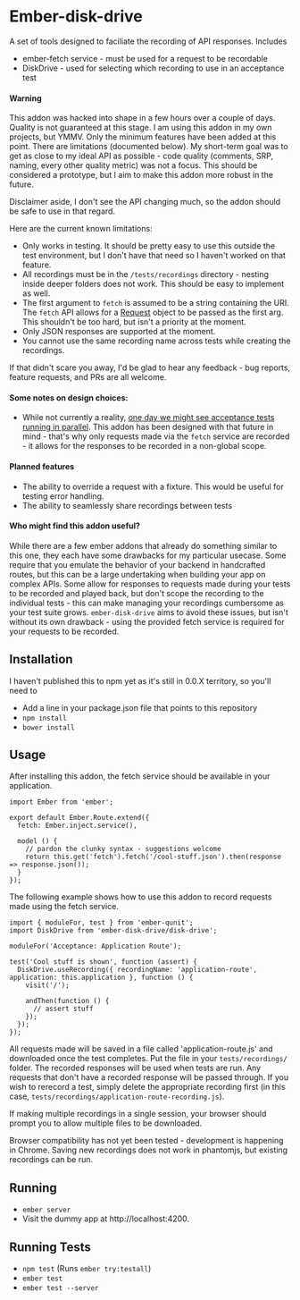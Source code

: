 # Ember-disk-drive

A set of tools designed to faciliate the recording of API responses.
Includes
* ember-fetch service - must be used for a request to be recordable
* DiskDrive - used for selecting which recording to use in an acceptance test

#### Warning
This addon was hacked into shape in a few hours over a couple of days. Quality
is not guaranteed at this stage. I am using this addon in my own projects, but YMMV.
Only the minimum features have been added at this point. There are limitations (documented
below). My short-term goal was to get as close to my ideal API as possible - code quality
(comments, SRP, naming, every other quality metric) was not a focus. This should be considered
a prototype, but I aim to make this addon more robust in the future.

Disclaimer aside, I don't see the API changing much, so the addon should be safe to use
in that regard.

Here are the current known limitations:
* Only works in testing. It should be pretty easy to use this outside the test environment,
  but I don't have that need so I haven't worked on that feature.
* All recordings must be in the `/tests/recordings` directory - nesting inside deeper folders
  does not work. This should be easy to implement as well.
* The first argument to `fetch` is assumed to be a string containing the URI. The `fetch` API
  allows for a [Request](https://developer.mozilla.org/en-US/docs/Web/API/Request) object to be
  passed as the first arg. This shouldn't be too hard, but isn't a priority at the moment.
* Only JSON responses are supported at the moment.
* You cannot use the same recording name across tests while creating the recordings.

If that didn't scare you away, I'd be glad to hear any feedback - bug reports, feature requests,
and PRs are all welcome.

#### Some notes on design choices:
* While not currently a reality, [one day we might see acceptance tests running in parallel](http://discuss.emberjs.com/t/are-1ms-unit-tests-achievable/8169/3).
  This addon has been designed with that future in mind - that's why only requests made via
  the `fetch` service are recorded - it allows for the responses to be recorded in a non-global scope.

#### Planned features
* The ability to override a request with a fixture. This would be useful for testing
  error handling.
* The ability to seamlessly share recordings between tests

#### Who might find this addon useful?
While there are a few ember addons that already do something similar to this one, they each have
some drawbacks for my particular usecase. Some require that you emulate the behavior of your
backend in handcrafted routes, but this can be a large undertaking when building your app on complex APIs.
Some allow for responses to requests made during your tests to be recorded and played back, but
don't scope the recording to the individual tests - this can make managing your recordings
cumbersome as your test suite grows. `ember-disk-drive` aims to avoid these issues, but isn't
without its own drawback - using the provided fetch service is required for your requests to
be recorded.

## Installation

I haven't published this to npm yet as it's still in 0.0.X territory, so you'll need to

* Add a line in your package.json file that points to this repository
* `npm install`
* `bower install`

## Usage
After installing this addon, the fetch service should be available in your application.

```
import Ember from 'ember';

export default Ember.Route.extend({
  fetch: Ember.inject.service(),

  model () {
    // pardon the clunky syntax - suggestions welcome
    return this.get('fetch').fetch('/cool-stuff.json').then(response => response.json());
  }
});
```

The following example shows how to use this addon to record requests made using the fetch service.

```
import { moduleFor, test } from 'ember-qunit';
import DiskDrive from 'ember-disk-drive/disk-drive';

moduleFor('Acceptance: Application Route');

test('Cool stuff is shown', function (assert) {
  DiskDrive.useRecording({ recordingName: 'application-route', application: this.application }, function () {
    visit('/');

    andThen(function () {
      // assert stuff
    });
  });
});
```

All requests made will be saved in a file called 'application-route.js' and downloaded
once the test completes. Put the file in your `tests/recordings/` folder. The recorded
responses will be used when tests are run. Any requests that don't have a recorded response
will be passed through. If you wish to rerecord a test, simply delete the appropriate
recording first (in this case, `tests/recordings/application-route-recording.js`).

If making multiple recordings in a single session, your browser should prompt you to allow multiple files
to be downloaded.

Browser compatibility has not yet been tested - development is happening in Chrome. Saving new recordings
does not work in phantomjs, but existing recordings can be run.

## Running

* `ember server`
* Visit the dummy app at http://localhost:4200.

## Running Tests

* `npm test` (Runs `ember try:testall`)
* `ember test`
* `ember test --server`

